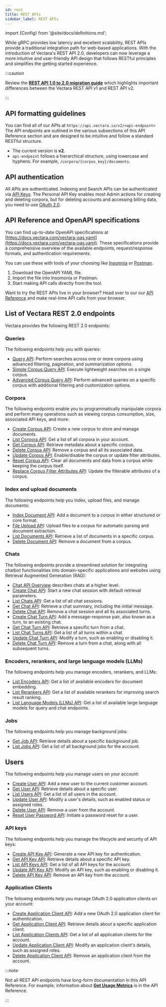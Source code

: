 ```yaml
---
id: rest
title: REST APIs
sidebar_label: REST APIs
---
```


import {Config} from '@site/docs/definitions.md';

While gRPC provides low latency and excellent scalability, REST APIs provide a
traditional integration path for web-based applications. With the introduction
of Vectara's REST API 2.0, developers can now leverage a more intuitive and
user-friendly API design that follows RESTful principles and simplifies the
getting started experience.

:::caution

Review the [**REST API 1.0 to 2.0 migration guide**](/docs/migration-guide-api-v2) which highlights important
differences between the Vectara REST API v1 and REST API v2.

:::

## API formatting guidelines

You can find all of our APIs at `https://api.vectara.io/v2/<api-endpoint>`
The API endpoints are outlined in the various subsections of this API
Reference section and are designed to be intuitive and follow a standard
RESTful structure.

- The current version is **v2**.
- `api-endpoint` follows a hierarchical structure, using lowercase and hyphens.
  For example, `/corpora/{corpus_key}/documents`.

## API authentication

All <Config v="names.product"/> APIs are authenticated. Indexing and Search
APIs can be authenticated via [API Keys](/docs/learn/authentication/api-key-management).
The Personal API Key enables most Admin actions for creating and deleting
corpora, but for deleting accounts and accessing billing data, you need to use
[OAuth 2.0](/docs/learn/authentication/oauth-2).

## API Reference and OpenAPI specifications

You can find up-to-date OpenAPI specifications at
[https://docs.vectara.com/vectara-oas.yaml](https://docs.vectara.com/vectara-oas.yaml).
These specifications provide a comprehensive overview of the available
endpoints, request/response formats, and authentication requirements.

You can use these with tools of your choosing like [Insomnia](https://insomnia.rest/)
or [Postman](https://www.postman.com/).

1. Download the OpenAPI YAML file.
2. Import the file into Insomonia or Postman.
3. Start making API calls directly from the tool.

Want to try the REST APIs live in your browser? Head over to our
our [API Reference](/docs/rest-api) and make
real-time API calls from your browser.

## List of Vectara REST 2.0 endpoints

Vectara provides the following REST 2.0 endpoints:

### Queries

The following endpoints help you with queries:

- [Query API](/docs/api-reference/search-apis/search): Perform searches across one or more corpora
  using advanced filtering, pagination, and summarization options.
- [Simple Corpus Query API](/docs/api-reference/search-apis/search#simple-single-corpus-query): Execute lightweight
  searches on a single corpus.
- [Advanced Corpus Query API](/docs/api-reference/search-apis/search#advanced-corpus-query): Perform advanced queries on a specific corpus
  with additional filtering and customization options.

### Corpora

The following endpoints enable you to programmatically manipulate corpora and
perform many operations such as viewing corpus consumption, size, associated
API keys, and more:

- [Create Corpus API](/docs/api-reference/admin-apis/create-corpus): Create a new corpus to store and
  manage documents.
- [List Corpora API](/docs/api-reference/admin-apis/corpus/list-corpora): Get a list of all corpora in
  your account.
- [Get Corpus API](/docs/api-reference/admin-apis/corpus/read-corpus): Retrieve metadata about a specific corpus.
- [Delete Corpus API](/docs/api-reference/admin-apis/delete-corpus): Remove a corpus and all its associated data.
- [Update Corpus API](/docs/api-reference/admin-apis/corpus/update-corpus-enablement): Enable/disable the corpus or update
  filter attributes.
- [Reset Corpus API](/docs/api-reference/admin-apis/reset-corpus): Clear all documents and data from a corpus while keeping the
  corpus itself.
- [Replace Corpus Filter Attributes API](/docs/api-reference/admin-apis/corpus/replace-filter-attributes): Update the filterable attributes of a corpus.

### Index and upload documents

The following endpoints help you index, upload files, and manage documents:

- [Index Document API](/docs/api-reference/indexing-apis/indexing): Add a document to a corpus in either structured or
  core format.
- [File Upload API](/docs/api-reference/indexing-apis/file-upload/file-upload): Upload files to a corpus for automatic parsing
  and document extraction.
- [List Documents API](/docs/api-reference/admin-apis/corpus/list-documents): Retrieve a list of documents in a specific corpus.
- [Delete Document API](/docs/api-reference/indexing-apis/deleting-documents): Remove a document from a corpus.

### Chats

The following endpoints provide a streamlined solution for integrating chatbot
functionalities into domain-specific applications and websites using
Retrieval Augmented Generation (RAG):

- [Chat API Overview](/docs/api-reference/chat-apis/chat-apis-overview) describes chats at a higher level.
- [Create Chat API](/docs/api-reference/chat-apis/create-chat): Start a new chat session with default retrieval parameters.
- [List Chats API](/docs/api-reference/chat-apis/list-chats): Get a list of all chat sessions.
- [Get Chat API](/docs/api-reference/chat-apis/get-chat): Retrieve a chat summary, including the initial message.
- [Delete Chat API](/docs/api-reference/chat-apis/delete-conversations): Remove a chat session and all its associated turns.
- [Create Chat Turn API](/docs/api-reference/chat-apis/create-chat-turn): Add a message-response pair, also known as a turn, to
  an existing chat.
- [Get Chat Turn API](/docs/api-reference/chat-apis/get-chat-turn): Retrieve a specific turn from a chat.
- [List Chat Turns API](/docs/api-reference/chat-apis/list-chat-turns): Get a list of all turns within a chat.
- [Update Chat Turn API](/docs/api-reference/chat-apis/update-chat-turn): Modify a turn, such as enabling or disabling it.
- [Delete Chat Turn API](/docs/api-reference/chat-apis/delete-turns): Remove a turn from a chat, along with all subsequent
  turns.

### Encoders, rerankers, and large language models (LLMs)

The following endpoints help you manage encoders, rerankers, and LLMs:

- [List Encoders API](/docs/api-reference/encoder-apis/list-encoders): Get a list of available encoders for
  document embedding.
- [List Rerankers API](/docs/api-reference/reranker-apis/reranker-apis): Get a list of available rerankers for
  improving search result ranking.
- [List Language Models (LLMs) API](/docs/api-reference/llms-apis/llms-api): Get a list of available large
  language models for query and chat endpoints.

### Jobs

The following endpoints help you manage background jobs:

- [Get Job API](/docs/api-reference/jobs-apis/get-job): Retrieve details about a specific background job.
- [List Jobs API](/docs/api-reference/jobs-apis/list-jobs): Get a list of all background jobs for the account.

## Users

The following endpoints help you manage users on your account:

- [Create User API](/docs/api-reference/admin-apis/manage-users/create-user): Add a new user to the current customer
  account.
- [Get User API](/docs/api-reference/admin-apis/manage-users/get-user): Retrieve details about a specific user.
- [List Users API](/docs/api-reference/admin-apis/manage-users/list-users): Get a list of all users in the
  account.
- [Update User API](/docs/api-reference/admin-apis/manage-users/update-user): Modify a user's details, such as
  enabled status or assigned roles.
- [Delete User API](/docs/api-reference/admin-apis/manage-users/delete-user): Remove a user from the account.
- [Reset User Password API](/docs/api-reference/admin-apis/manage-users/reset-user-password): Initiate a password reset for
  a user.

### API keys

The following endpoints help you manage the lifecycle and security of API keys:

- [Create API Key API](/docs/api-reference/api-keys/create-api-key): Generate a new API key for authentication.
- [Get API Key API](/docs/api-reference/api-keys/get-api-key): Retrieve details about a specific API key.
- [List API Keys API](/docs/api-reference/api-keys/list-api-keys): Get a list of all API keys for the account.
- [Update API Key API](/docs/api-reference/api-keys/enable-api-key): Modify an API key, such as enabling or disabling it.
- [Delete API Key API](/docs/api-reference/api-keys/delete-api-key): Remove an API key from the account.

### Application Clients

The following endpoints help you manage OAuth 2.0 application clients on your
account:

- [Create Application Client API](/docs/api-reference/app-clients/create-app-client): Add a new OAuth 2.0 application client for authentication.
- [Get Application Client API](/docs/api-reference/app-clients/get-app-client): Retrieve details about a specific application client.
- [List Application Clients API](/docs/api-reference/app-clients/list-app-clients): Get a list of all application clients for the account.
- [Update Application Client API](/docs/api-reference/app-clients/update-app-client): Modify an application client's details, such as assigned roles.
- [Delete Application Client API](/docs/api-reference/app-clients/delete-app-client): Remove an application client from the account.

:::note

Not all REST API endpoints have long-form documentation in this API Reference.
For example, information about [**Get Usage Metrics**](/docs/1.0/rest-api/get-usage-metrics) is in the
API Reference.

:::
